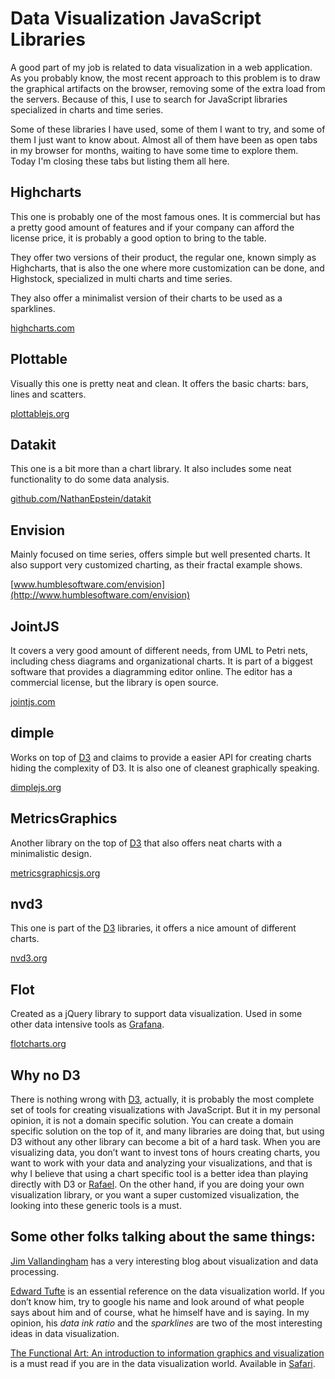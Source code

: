 Data Visualization JavaScript Libraries
=======================================


A good part of my job is related to data visualization in a web application. As you probably know, the most recent approach to this problem is to draw the graphical artifacts on the browser, removing some of the extra load from the servers. Because of this, I use to search for JavaScript libraries specialized in charts and time series.

Some of these libraries I have used, some of them I want to try, and some of them I just want to know about. Almost all of them have been as open tabs in my browser for months, waiting to have some time to explore them. Today I'm closing these tabs but listing them all here.

 
## Highcharts

This one is probably one of the most famous ones. It is commercial but has a pretty good amount of features and if your company can afford the license price, it is probably a good option to bring to the table.

They offer two versions of their product, the regular one, known simply as Highcharts, that is also the one where more customization can be done, and Highstock, specialized in multi charts and time series.
   
They also offer a minimalist version of their charts to be used as a sparklines.

[highcharts.com](http://www.highcharts.com/)

 
## Plottable

Visually this one is pretty neat and clean. It offers the basic charts: bars, lines and scatters.

[plottablejs.org](http://plottablejs.org/)


## Datakit

This one is a bit more than a chart library. It also includes some neat functionality to do some data analysis.

[github.com/NathanEpstein/datakit](https://github.com/NathanEpstein/datakit)


## Envision

Mainly focused on time series, offers simple but well presented charts. It also support very customized charting, as their fractal example shows.

[www.humblesoftware.com/envision](http://www.humblesoftware.com/envision)


## JointJS

It covers a very good amount of different needs, from UML to Petri nets, including chess diagrams and organizational charts. It is part of a biggest software that provides a diagramming editor online. The editor has a commercial license, but the library is open source.

[jointjs.com](http://jointjs.com/)


## dimple

Works on top of [D3](http://d3js.org) and claims to provide a easier API for creating charts hiding the complexity of D3.
It is also one of cleanest graphically speaking.

[dimplejs.org](http://dimplejs.org/)


## MetricsGraphics

Another library on the top of [D3](http://d3js.org) that also offers neat charts with a minimalistic design.

[metricsgraphicsjs.org](http://metricsgraphicsjs.org/)


## nvd3

This one is part of the [D3](http://d3js.org) libraries, it offers a nice amount of different charts.

[nvd3.org](http://nvd3.org/)


## Flot

Created as a jQuery library to support data visualization. Used in some other data intensive tools as [Grafana](http://grafana.org/). 

[flotcharts.org](http://www.flotcharts.org/)

## Why no D3

There is nothing wrong with [D3](http://d3js.org), actually, it is probably the most complete set of tools for creating visualizations with JavaScript. But it in my personal opinion, it is not a domain specific solution. You can create a domain specific solution on the top of it, and many libraries are doing that, but using D3 without any other library can become a bit of a hard task. When you are visualizing data, you don’t want to invest tons of hours creating charts, you want to work with your data and analyzing your visualizations, and that is why I believe that using a chart specific tool is a better idea than playing directly with D3 or [Rafael](http://raphaeljs.com/). On the other hand, if you are doing your own visualization library, or you want a super customized visualization, the looking into these generic tools is a must.


## Some other folks talking about the same things:

[Jim Vallandingham](http://vallandingham.me/) has a very interesting blog about visualization and data processing.

[Edward Tufte](http://www.edwardtufte.com/tufte/index) is an essential reference on the data visualization world. If you don’t know him, try to google his name and look around of what people says about him and of course, what he himself have and is saying. In my opinion, his *data ink ratio* and the *sparklines* are two of the most interesting ideas in data visualization. 

[The Functional Art: An introduction to information graphics and visualization](http://www.amazon.com/gp/product/0321834739/ref=as_li_tl?ie=UTF8&camp=1789&creative=390957&creativeASIN=0321834739&linkCode=as2&tag=wigahlukblog-20&linkId=SSXTTBZHZB3JFAWH) is a must read if you are in the data visualization world. Available in [Safari](my.safaribooksonline.com). 
